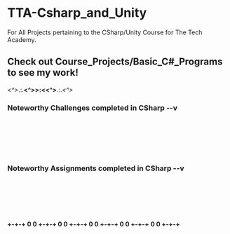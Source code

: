 # TTA-Csharp_and_Unity
For All Projects pertaining to the CSharp/Unity Course for The Tech Academy.

## Check out Course_Projects/Basic_C#_Programs to see my work!

*<^>*.:.**<^>>:<<^>**.:.*<^>*

### Noteworthy Challenges completed in CSharp --v


<a href=""> </a><br>


<a href=""> </a><br>


<a href=""> </a><br>


### Noteworthy Assignments completed in CSharp --v


<a href=""> </a><br>


<a href=""> </a><br>


<a href=""> </a><br>


**+-+-+ 0 0 +-+-+ 0 0 +-+-+ 0 0 +-+-+ 0 0 +-+-+ 0 0 +-+-+**
